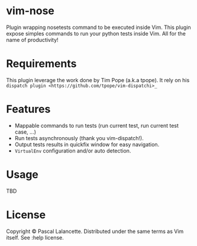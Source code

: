 vim-nose
========

Plugin wrapping nosetests command to be executed inside Vim. This plugin expose simples commands to run your python tests inside Vim. All for the name of productivity!

Requirements
============

This plugin leverage the work done by Tim Pope (a.k.a tpope). It rely on his `dispatch plugin <https://github.com/tpope/vim-dispatchi>_`

Features
========

- Mappable commands to run tests (run current test, run current test case, ...)
- Run tests asynchronously (thank you vim-dispatch!).
- Output tests results in quickfix window for easy navigation.
- `VirtualEnv` configuration and/or auto detection.

Usage
=====

TBD

License
=======

Copyright © Pascal Lalancette. Distributed under the same terms as Vim itself. See :help license.
